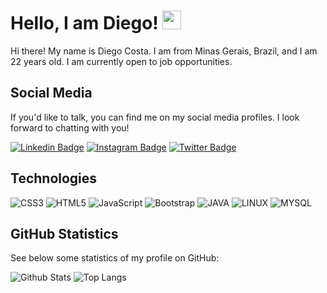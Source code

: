 # Hello, I am Diego! <img src="https://raw.githubusercontent.com/aemmadi/aemmadi/master/wave.gif" width="30px">

Hi there! My name is Diego Costa. I am from Minas Gerais, Brazil, and I am 22 years old. I am currently open to job opportunities.

## Social Media

If you'd like to talk, you can find me on my social media profiles. I look forward to chatting with you!

[![Linkedin Badge](https://img.shields.io/badge/-diegocosta13-blue?style=flat-square&logo=Linkedin&logoColor=white&link=https://www.linkedin.com/in/diegocosta13/)](https://www.linkedin.com/in/diegocosta13/)
[![Instagram Badge](https://img.shields.io/badge/-diegocosta2023-purple?style=flat-square&logo=instagram&logoColor=white&link=https://www.instagram.com/diegocosta2023/)](https://www.instagram.com/diegocosta2023/)
[![Twitter Badge](https://img.shields.io/badge/-diegocosta2023-blue?style=flat-square&logo=twitter&logoColor=white&link=https://twitter.com/diegocosta2023)](https://twitter.com/diegocosta2023)

## Technologies

![CSS3](https://img.shields.io/badge/css3-%231572B6.svg?style=for-the-badge&logo=css3&logoColor=white)
![HTML5](https://img.shields.io/badge/html5-%23E34F26.svg?style=for-the-badge&logo=html5&logoColor=white)
![JavaScript](https://img.shields.io/badge/javascript-%23323330.svg?style=for-the-badge&logo=javascript&logoColor=%23F7DF1E)
![Bootstrap](https://img.shields.io/badge/bootstrap-%23563D7C.svg?style=for-the-badge&logo=bootstrap&logoColor=white)
![JAVA](https://img.shields.io/badge/Java-ED8B00?style=for-the-badge&logo=java&logoColor=white)
![LINUX](https://img.shields.io/badge/Linux-E34F26?style=for-the-badge&logo=linux&logoColor=black)
![MYSQL](https://img.shields.io/badge/MySQL-00000F?style=for-the-badge&logo=mysql&logoColor=white)

## GitHub Statistics

See below some statistics of my profile on GitHub:

![Github Stats](https://github-readme-stats.vercel.app/api?username=c-diego&show_icons=true&theme=prussian&include_all_commits=true&count_private=true)
![Top Langs](https://github-readme-stats.vercel.app/api/top-langs/?username=c-diego&layout=compact&langs_count=7&theme=prussian)
